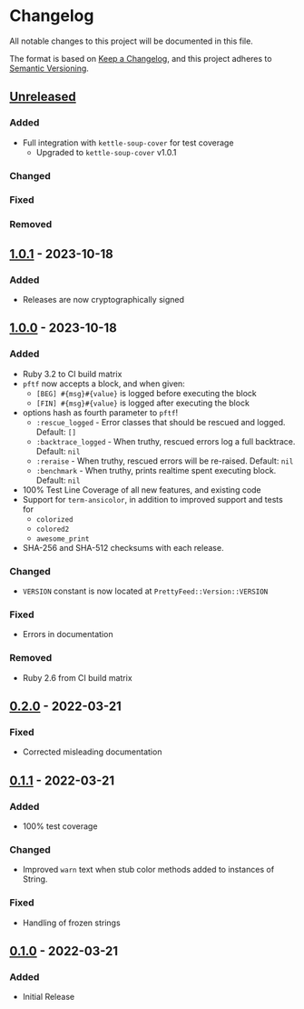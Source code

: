 # Changelog
All notable changes to this project will be documented in this file.

The format is based on [Keep a Changelog](https://keepachangelog.com/en/1.0.0/),
and this project adheres to [Semantic Versioning](https://semver.org/spec/v2.0.0.html).

## [Unreleased]
### Added
- Full integration with `kettle-soup-cover` for test coverage
  - Upgraded to `kettle-soup-cover` v1.0.1
### Changed
### Fixed
### Removed

## [1.0.1] - 2023-10-18
### Added
- Releases are now cryptographically signed

## [1.0.0] - 2023-10-18
### Added
- Ruby 3.2 to CI build matrix
- `pftf` now accepts a block, and when given:
    - `[BEG] #{msg}#{value}` is logged before executing the block
    - `[FIN] #{msg}#{value}` is logged after executing the block
- options hash as fourth parameter to `pftf`!
    - `:rescue_logged` - Error classes that should be rescued and logged. Default: `[]`
    - `:backtrace_logged` - When truthy, rescued errors log a full backtrace. Default: `nil`
    - `:reraise` - When truthy, rescued errors will be re-raised. Default: `nil`
    - `:benchmark` - When truthy, prints realtime spent executing block. Default: `nil`
- 100% Test Line Coverage of all new features, and existing code
- Support for `term-ansicolor`, in addition to improved support and tests for
  - `colorized`
  - `colored2`
  - `awesome_print`
- SHA-256 and SHA-512 checksums with each release.
### Changed
- `VERSION` constant is now located at `PrettyFeed::Version::VERSION`
### Fixed
- Errors in documentation
### Removed
- Ruby 2.6 from CI build matrix

## [0.2.0] - 2022-03-21
### Fixed
- Corrected misleading documentation

## [0.1.1] - 2022-03-21
### Added
- 100% test coverage
### Changed
- Improved `warn` text when stub color methods added to instances of String.
### Fixed
- Handling of frozen strings

## [0.1.0] - 2022-03-21
### Added
- Initial Release

[Unreleased]: https://github.com/pboling/pretty_feed/compare/v1.0.1...HEAD
[1.0.1]: https://github.com/pboling/pretty_feed/compare/v1.0.0...v1.0.1
[1.0.0]: https://github.com/pboling/pretty_feed/compare/v0.2.0...v1.0.0
[0.2.0]: https://github.com/pboling/pretty_feed/compare/v0.1.1...v0.2.0
[0.1.1]: https://github.com/pboling/pretty_feed/compare/v0.1.0...v0.1.1
[0.1.0]: https://github.com/pboling/pretty_feed/compare/cd45565324085939b680c8597599828b4c41511f...v0.1.0
